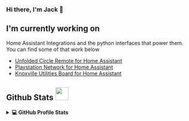 ### Hi there, I'm Jack 👋

## I'm currently working on

Home Assistant Integrations and the python interfaces that power them. 
You can find some of that work below
- [Unfolded Circle Remote for Home Assistant](https://github.com/JackJPowell/hass-unfoldedcircle) 
- [Playstation Network for Home Assistant](https://github.com/JackJPowell/hass-psn)
- [Knoxville Utilities Board for Home Assistant](https://github.com/JackJPowell/hass-kub)
<!--
**JackJPowell/jackjpowell** is a ✨ _special_ ✨ repository because its `README.md` (this file) appears on your GitHub profile.

Here are some ideas to get you started:

- 🔭 I’m currently working on ...
- 🌱 I’m currently learning ...
- 👯 I’m looking to collaborate on ...
- 🤔 I’m looking for help with ...
- 💬 Ask me about ...
- 📫 How to reach me: ...
- 😄 Pronouns: ...
- ⚡ Fun fact: ...
-->
## Github Stats <img src = "https://i.pinimg.com/originals/65/c4/f4/65c4f452571be1261e9c623f7da488ac.gif" width="35px" height="35px" />

<details> 
    <summary>
        <b>💻 GitHub Profile Stats</b>
    </summary>
    <br/>
    <p>
        <a href="https://github.com/anuraghazra/github-readme-stats"><img alt="JackJPowell's Github Stats" src="https://github-readme-stats.vercel.app/api?username=JackJPowell&show_icons=true&count_private=true&theme=transparent" height="192px"/></a>
        <br/>
        <img src="https://github-readme-stats.vercel.app/api/top-langs?username=JackJPowell&show_icons=true&locale=en&layout=compact&theme=transparent" alt="SuperFullStack" height="192px"/>
        <br/>
    </p>
</details>
<br/>

